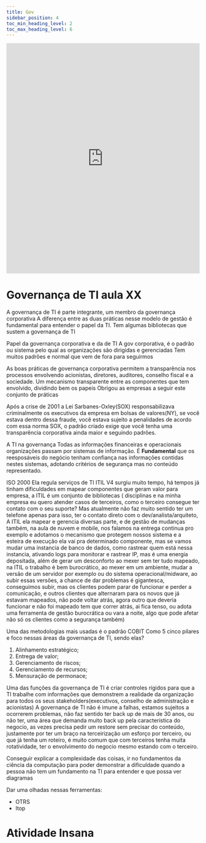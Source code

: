 ```yaml
---
title: Gov
sidebar_position: 4
toc_min_heading_level: 2 
toc_max_heading_level: 6
---
```


<iframe src="https://docs.google.com/presentation/d/1eokY5eESUfAZKAvgA1v4Im6TbzjkZyoFDzOk0EmkSIY/edit?usp=sharing" width="100%" height="600px" frameborder="0"> </iframe>

# Governança de TI aula XX

A governança de TI é parte integrante, um membro da governança corporativa
A diferença entre as duas práticas nesse modelo de gestão é fundamental para entender o papel da TI.
Tem algumas bibliotecas que sustem a governança de TI

Papel da governança corporativa e da de TI
A gov corporativa, é o padrão ou sistema pelo qual as organizações são dirigidas e gerenciadas
Tem muitos padrões e normal que vem de fora para seguirmos

As boas práticas de governança corporativa permitem a transparência nos processos envolvendo acionistas, diretores, auditores, conselho fiscal e a sociedade.
Um mecanismo transparente entre as componentes que tem envolvido, dividindo bem os papeis 
Obrigou as empresas a seguir este conjunto de práticas 

Após a crise de 2001 a Lei Sarbanes-Oxley(SOX)
responsabilizava criminalmente os executivos da empresa em bolsas de valores(NY), se você estava dentro dessa fraude, você estava sujeito a penalidades de acordo com essa norma SOX, o padrão criado exige que você tenha uma transparência corporativa ainda maior e seguindo padrões.

A TI na governança
Todas as informações financeiras e operacionais organizações passam por sistemas de informação. É **Fundamental** que os reesposáveis do negócio tenham confiança nas informações contidas nestes sistemas, adotando critérios de segurança mas no conteúdo representado.

ISO 2000 Ela regula serviços de TI ITIL V4 surgiu muito tempo, há tempos já tinham dificuldades em mapear componentes que geram valor para empresa, a ITIL é um conjunto de bibliotecas ( disciplinas e na minha empresa eu quero atender casos de terceiros, como o terceiro consegue ter contato com o seu suporte? Mas atualmente não faz muito sentido ter um telefone apenas para isso, ter o contato direto com o dev/analista/arquiteto, A ITIL ela mapear e gerencia diversas parte, e de gestão de mudanças também, na aula de nuvem e mobile, nos falamos na entrega continua pro exemplo e adotamos o mecanismo que protegem nossos sistema e a esteira de execução ela vai pra determinado componente, mas se vamos mudar uma instancia de banco de dados, como rastrear quem está nessa instancia, ativando logs para monitorar e rastrear IP, mas é uma energia depositada, além de gerar um desconforto ao mexer sem ter tudo mapeado, na ITIL o trabalho é bem burocrático, ao mexer em um ambiente, mudar a versão de um servidor por exemplo ou do sistema operacional/midware, ao subir essas versões, a chance de dar problemas é gigantesca, conseguimos subir, mas os clientes podem parar de funcionar e perder a comunicação, e outros clientes que alternaram para os novos que já estavam mapeados, não pode voltar atrás, agora outro que deveria funcionar e não foi mapeado tem que correr atrás, ai fica tenso, ou adota uma ferramenta de gestão burocrática ou vara a noite, algo que pode afetar não só os clientes como a segurança também)

Uma das metodologias mais usadas é o padrão COBIT
Como 5 cinco pilares e foco nessas áreas da governança de TI, sendo elas?
1. Alinhamento estratégico; 
2. Entrega de valor;
3. Gerenciamento de riscos; 
4. Gerenciamento de recursos;
5. Mensuração de permonace;

Uma das funções da governança de TI é criar controles rígidos para que a TI trabalhe com informações que demonstrem a realidade da organização para todos os seus stakeholders(executivos, conselho de administração e acionistas) 
A governança de TI não é imune a falhas, estamos sujeitos a ocorrerem problemas, não faz sentido ter back up de mais de 30 anos, ou não ter, uma área que demanda muito back up pela característica do negocio, as vezes precisa pedir um restore sem precisar do conteúdo, justamente por ter um braço na terceirização um esforço por terceiro, ou que já tenha um roteiro, é muito comum que com terceiros tenha muita rotatividade, ter o envolvimento do negocio mesmo estando com o terceiro. 

Conseguir explicar a complexidade das coisas, ir no fundamentos da ciência da computação para poder demonstrar a dificuldade quando a pessoa não tem um fundamento na TI para entender e que possa ver diagramas 

Dar uma olhadas nessas ferramentas:
- OTRS
- Itop

# Atividade Insana 



